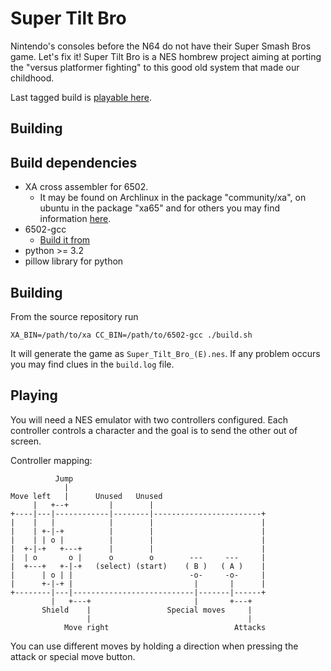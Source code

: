 # Super Tilt Bro

Nintendo's consoles before the N64 do not have their Super Smash Bros game. Let's fix it! Super Tilt Bro is a NES hombrew project aiming at porting the "versus platformer fighting" to this good old system that made our childhood.

Last tagged build is [playable here](https://sgadrat.itch.io/super-tilt-bro).

## Building

Build dependencies
------------------

- XA cross assembler for 6502.
  - It may be found on Archlinux in the package "community/xa", on ubuntu in the package "xa65"  and for others you may find information [here](http://www.floodgap.com/retrotech/xa/).
- 6502-gcc
  - [Build it from](https://github.com/itszor/gcc-6502-bits)
- python >= 3.2
- pillow library for python

Building
--------

From the source repository run
```
XA_BIN=/path/to/xa CC_BIN=/path/to/6502-gcc ./build.sh
```

It will generate the game as `Super_Tilt_Bro_(E).nes`. If any problem occurs you may find clues in the `build.log` file.

## Playing

You will need a NES emulator with two controllers configured. Each controller controls a character and the goal is to send the other out of screen.

Controller mapping:
```
          Jump
            |
Move left   |      Unused   Unused
     |   +--+         |        |
+----|---|------------|--------|------------------------+
|    |   |            |        |                        |
|    | +-|-+          |        |                        |
|    | | o |          |        |                        |
|  +-|-+   +---+      |        |                        |
|  | o       o |      o        o        ---     ---     |
|  +---+   +-|-+   (select) (start)    ( B )   ( A )    |
|      | o | |                          -o-     -o-     |
|      +-|-+ |                           |       |      |
+--------|---|---------------------------|-------|------+
         |   +---+                       |       +---+
       Shield    |                 Special moves     |
                 |                                   |
            Move right                            Attacks
```

You can use different moves by holding a direction when pressing the attack or special move button.

